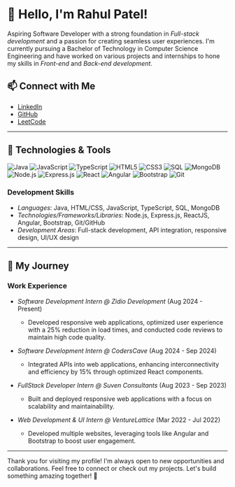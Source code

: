 # 👋 Hello, I'm Rahul Patel!




Aspiring Software Developer with a strong foundation in *Full-stack development* and a passion for creating seamless user experiences. I'm currently pursuing a Bachelor of Technology in Computer Science Engineering and have worked on various projects and internships to hone my skills in *Front-end* and *Back-end development*.

## 📫 Connect with Me
- [LinkedIn](https://www.linkedin.com/in/rahul-patel-70265126b)
- [GitHub](https://github.com/puneetsharma0910)
- [LeetCode](https://leetcode.com/u/RahulP74/)

---

## 🔧 Technologies & Tools
![Java](https://img.shields.io/badge/Java-007396?logo=java&logoColor=white&style=for-the-badge)
![JavaScript](https://img.shields.io/badge/JavaScript-F7DF1E?logo=javascript&logoColor=white&style=for-the-badge)
![TypeScript](https://img.shields.io/badge/TypeScript-007ACC?logo=typescript&logoColor=white&style=for-the-badge)
![HTML5](https://img.shields.io/badge/HTML5-E34F26?logo=html5&logoColor=white&style=for-the-badge)
![CSS3](https://img.shields.io/badge/CSS3-1572B6?logo=css3&logoColor=white&style=for-the-badge)
![SQL](https://img.shields.io/badge/SQL-4479A1?logo=postgresql&logoColor=white&style=for-the-badge)
![MongoDB](https://img.shields.io/badge/MongoDB-47A248?logo=mongodb&logoColor=white&style=for-the-badge)
![Node.js](https://img.shields.io/badge/Node.js-339933?logo=nodedotjs&logoColor=white&style=for-the-badge)
![Express.js](https://img.shields.io/badge/Express.js-000000?logo=express&logoColor=white&style=for-the-badge)
![React](https://img.shields.io/badge/React-61DAFB?logo=react&logoColor=white&style=for-the-badge)
![Angular](https://img.shields.io/badge/Angular-DD0031?logo=angular&logoColor=white&style=for-the-badge)
![Bootstrap](https://img.shields.io/badge/Bootstrap-7952B3?logo=bootstrap&logoColor=white&style=for-the-badge)
![Git](https://img.shields.io/badge/Git-F05032?logo=git&logoColor=white&style=for-the-badge)

### Development Skills
- *Languages*: Java, HTML/CSS, JavaScript, TypeScript, SQL, MongoDB
- *Technologies/Frameworks/Libraries*: Node.js, Express.js, ReactJS, Angular, Bootstrap, Git/GitHub
- *Development Areas*: Full-stack development, API integration, responsive design, UI/UX design

---

## 🌱 My Journey

### Work Experience
- *Software Development Intern @ Zidio Development* (Aug 2024 - Present)  
  - Developed responsive web applications, optimized user experience with a 25% reduction in load times, and conducted code reviews to maintain high code quality.

- *Software Development Intern @ CodersCave* (Aug 2024 - Sep 2024)  
  - Integrated APIs into web applications, enhancing interconnectivity and efficiency by 15% through optimized React components.

- *FullStack Developer Intern @ Suven Consultants* (Aug 2023 - Sep 2023)  
  - Built and deployed responsive web applications with a focus on scalability and maintainability.

- *Web Development & UI Intern @ VentureLattice* (Mar 2022 - Jul 2022)  
  - Developed multiple websites, leveraging tools like Angular and Bootstrap to boost user engagement.

---



Thank you for visiting my profile! I'm always open to new opportunities and collaborations. Feel free to connect or check out my projects. Let's build something amazing together! 🚀
